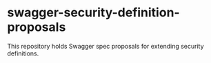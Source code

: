 # swagger-security-definition-proposals
This repository holds Swagger spec proposals for extending security definitions.
